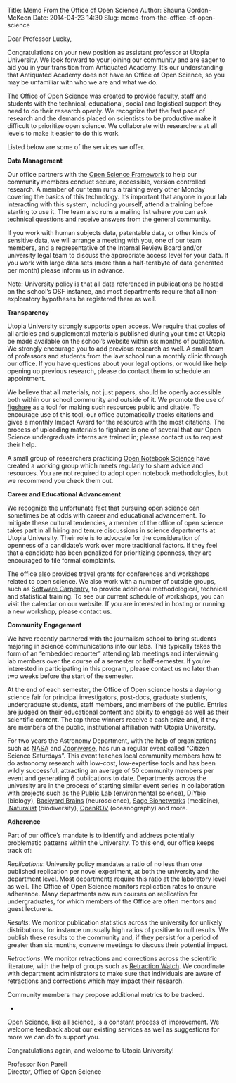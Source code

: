 Title: Memo From the Office of Open Science
Author: Shauna Gordon-McKeon
Date: 2014-04-23 14:30
Slug: memo-from-the-office-of-open-science

<!-- PELICAN_BEGIN_SUMMARY -->
Dear Professor Lucky,

Congratulations on your new position as assistant professor at Utopia University. We look forward to your joining our community and are eager to aid you in your transition from Antiquated Academy. It’s our understanding that Antiquated Academy does not have an Office of Open Science, so you may be unfamiliar with who we are and what we do.

The Office of Open Science was created to provide faculty, staff and students with the technical, educational, social and logistical support they need to do their research openly. We recognize that the fast pace of research and the demands placed on scientists to be productive make it difficult to prioritize open science. We collaborate with researchers at all levels to make it easier to do this work.

Listed below are some of the services we offer.

<!-- PELICAN_END_SUMMARY -->

__Data Management__

Our office partners with the [Open Science Framework](https://osf.io/) to help our community members conduct secure, accessible, version controlled research.  A member of our team runs a training every other Monday covering the basics of this technology. It’s important that anyone in your lab interacting with this system, including yourself, attend a training before starting to use it. The team also runs a mailing list where you can ask technical questions and receive answers from the general community.  

If you work with human subjects data, patentable data, or other kinds of sensitive data, we will arrange a meeting with you, one of our team members, and a representative of the Internal Review Board and/or university legal team to discuss the appropriate access level for your data. If you work with large data sets (more than a half-terabyte of data generated per month) please inform us in advance.

Note: University policy is that all data referenced in publications be hosted on the school’s OSF instance, and most departments require that all non-exploratory hypotheses be registered there as well.

__Transparency__

Utopia University strongly supports open access. We require that copies of all articles and supplemental materials published during your time at Utopia be made available on the school’s website within six months of publication. We strongly encourage you to add previous research as well. A small team of professors and students from the law school run a monthly clinic through our office. If you have questions about your legal options, or would like help opening up previous research, please do contact them to schedule an appointment.

We believe that all materials, not just papers, should be openly accessible both within our school community and outside of it. We promote the use of [figshare](http://figshare.com/) as a tool for making such resources public and citable. To encourage use of this tool, our office automatically tracks citations and gives a monthly Impact Award for the resource with the most citations.  The process of uploading materials to figshare is one of several that our Open Science undergraduate interns are trained in; please contact us to request their help.

A small group of researchers practicing [Open Notebook Science](http://en.wikipedia.org/wiki/Open_notebook_science) have created a working group which meets regularly to share advice and resources. You are not required to adopt open notebook methodologies, but we recommend you check them out.

__Career and Educational Advancement__

We recognize the unfortunate fact that pursuing open science can sometimes be at odds with career and educational advancement. To mitigate these cultural tendencies, a member of the office of open science takes part in all hiring and tenure discussions in science departments at Utopia University. Their role is to advocate for the consideration of openness of a candidate’s work over more traditional factors. If they feel that a candidate has been penalized for prioritizing openness, they are encouraged to file formal complaints.

The office also provides travel grants for conferences and workshops related to open science.  We also work with a number of outside groups, such as [Software Carpentry](http://software-carpentry.org/), to provide additional methodological, technical and statistical training. To see our current schedule of workshops, you can visit the calendar on our website. If you are interested in hosting or running a new workshop, please contact us.

__Community Engagement__

We have recently partnered with the journalism school to bring students majoring in science communications into our labs.  This typically takes the form of an “embedded reporter” attending lab meetings and interviewing lab members over the course of a semester or half-semester.  If you’re interested in participating in this program, please contact us no later than two weeks before the start of the semester.

At the end of each semester, the Office of Open science hosts a day-long science fair for principal investigators, post-docs, graduate students, undergraduate students, staff members, and members of the public.  Entries are judged on their educational content and ability to engage as well as their scientific content.  The top three winners receive a cash prize and, if they are members of the public, institutional affiliation with Utopia University.

For two years the Astronomy Department, with the help of organizations such as [NASA](http://science.nasa.gov/citizen-scientists/) and [Zooniverse](https://www.zooniverse.org/), has run a regular event called “Citizen Science Saturdays”.  This event teaches local community members how to do astronomy research with low-cost, low-expertise tools and has been wildly successful, attracting an average of 50 community members per event and generating 6 publications to date. Departments across the university are in the process of starting similar event series in collaboration with projects such as [the Public Lab](http://publiclab.org/) (environmental science), [DIYbio](http://diybio.org/) (biology), [Backyard Brains](https://www.backyardbrains.com/) (neuroscience), [Sage Bionetworks](http://www.sagebase.org/about-2/) (medicine), [iNaturalist](http://www.inaturalist.org/) (biodiversity), [OpenROV](http://openrov.com/) (oceanography) and more.

__Adherence__

Part of our office’s mandate is to identify and address potentially problematic patterns within the University.  To this end, our office keeps track of:

_Replications_:  University policy mandates a ratio of no less than one published replication per novel experiment, at both the university and the department level. Most departments require this ratio at the laboratory level as well. The Office of Open Science monitors replication rates to ensure adherence. Many departments now run courses on replication for undergraduates, for which members of the Office are often mentors and guest lecturers.

_Results_:  We monitor publication statistics across the university for unlikely distributions, for instance unusually high ratios of positive to null results. We publish these results to the community and, if they persist for a period of greater than six months, convene meetings to discuss their potential impact.

_Retractions_:  We monitor retractions and corrections across the scientific literature, with the help of groups such as [Retraction Watch](http://retractionwatch.com/). We coordinate with department administrators to make sure that individuals are aware of retractions and corrections which may impact their research.

Community members may propose additional metrics to be tracked.

*

Open Science, like all science, is a constant process of improvement.  We welcome feedback about our existing services as well as suggestions for more we can do to support you.

Congratulations again, and welcome to Utopia University!

Professor Non Pareil  
Director, Office of Open Science
